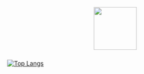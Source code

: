 <div id="header" align="center">
  <img src="https://i.ibb.co/LRcYvK3/gotr00t-wallpaper.png" width="100"/>
</div>

###

[![Top Langs](https://github-readme-stats.vercel.app/api/top-langs/?username=gotr00t0day&exclude_repo=github-readme-stats,anuraghazra.github.io)](https://github.com/anuraghazra/github-readme-stats)

